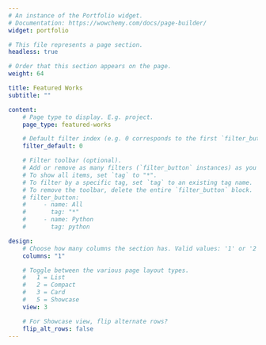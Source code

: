 ```yaml
---
# An instance of the Portfolio widget.
# Documentation: https://wowchemy.com/docs/page-builder/
widget: portfolio

# This file represents a page section.
headless: true

# Order that this section appears on the page.
weight: 64

title: Featured Works
subtitle: ""

content:
    # Page type to display. E.g. project.
    page_type: featured-works

    # Default filter index (e.g. 0 corresponds to the first `filter_button` instance below).
    filter_default: 0

    # Filter toolbar (optional).
    # Add or remove as many filters (`filter_button` instances) as you like.
    # To show all items, set `tag` to "*".
    # To filter by a specific tag, set `tag` to an existing tag name.
    # To remove the toolbar, delete the entire `filter_button` block.
    # filter_button:
    #     - name: All
    #       tag: "*"
    #     - name: Python
    #       tag: python

design:
    # Choose how many columns the section has. Valid values: '1' or '2'.
    columns: "1"

    # Toggle between the various page layout types.
    #   1 = List
    #   2 = Compact
    #   3 = Card
    #   5 = Showcase
    view: 3

    # For Showcase view, flip alternate rows?
    flip_alt_rows: false
---
```

